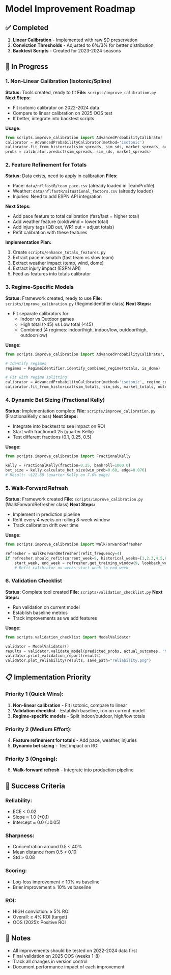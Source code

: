 # Model Improvement Roadmap

## ✅ Completed

1. **Linear Calibration** - Implemented with raw SD preservation
2. **Conviction Thresholds** - Adjusted to 6%/3% for better distribution
3. **Backtest Scripts** - Created for 2023-2024 seasons

## 🚧 In Progress

### 1. Non-Linear Calibration (Isotonic/Spline)
**Status:** Tools created, ready to fit
**File:** `scripts/improve_calibration.py`
**Next Steps:**
- Fit isotonic calibrator on 2022-2024 data
- Compare to linear calibration on 2025 OOS test
- If better, integrate into backtest scripts

**Usage:**
```python
from scripts.improve_calibration import AdvancedProbabilityCalibrator
calibrator = AdvancedProbabilityCalibrator(method='isotonic')
calibrator.fit_from_historical(sim_spreads, sim_sds, market_spreads, outcomes)
probs = calibrator.predict(sim_spreads, sim_sds, market_spreads)
```

### 2. Feature Refinement for Totals
**Status:** Data exists, need to apply in calibration
**Files:**
- Pace: `data/nflfastR/team_pace.csv` (already loaded in TeamProfile)
- Weather: `data/nflfastR/situational_factors.csv` (already loaded)
- Injuries: Need to add ESPN API integration

**Next Steps:**
- Add pace feature to total calibration (fast/fast = higher total)
- Add weather feature (cold/wind = lower total)
- Add injury tags (QB out, WR1 out = adjust totals)
- Refit calibration with these features

**Implementation Plan:**
1. Create `scripts/enhance_totals_features.py`
2. Extract pace mismatch (fast team vs slow team)
3. Extract weather impact (temp, wind, dome)
4. Extract injury impact (ESPN API)
5. Feed as features into totals calibrator

### 3. Regime-Specific Models
**Status:** Framework created, ready to use
**File:** `scripts/improve_calibration.py` (RegimeIdentifier class)
**Next Steps:**
- Fit separate calibrators for:
  - Indoor vs Outdoor games
  - High total (>45) vs Low total (<45)
  - Combined (4 regimes: indoor/high, indoor/low, outdoor/high, outdoor/low)

**Usage:**
```python
from scripts.improve_calibration import AdvancedProbabilityCalibrator, RegimeIdentifier

# Identify regimes
regimes = RegimeIdentifier.identify_combined_regime(totals, is_dome)

# Fit with regime splitting
calibrator = AdvancedProbabilityCalibrator(method='isotonic', regime_col='combined')
calibrator.fit_from_historical(sim_totals, sim_sds, market_totals, outcomes, regime_values=regimes)
```

### 4. Dynamic Bet Sizing (Fractional Kelly)
**Status:** Implementation complete
**File:** `scripts/improve_calibration.py` (FractionalKelly class)
**Next Steps:**
- Integrate into backtest to see impact on ROI
- Start with fraction=0.25 (quarter Kelly)
- Test different fractions (0.1, 0.25, 0.5)

**Usage:**
```python
from scripts.improve_calibration import FractionalKelly

kelly = FractionalKelly(fraction=0.25, bankroll=1000.0)
bet_size = kelly.calculate_bet_size(win_prob=0.60, edge=0.076)
# Result: ~$22.80 (quarter Kelly on 7.6% edge)
```

### 5. Walk-Forward Refresh
**Status:** Framework created
**File:** `scripts/improve_calibration.py` (WalkForwardRefresher class)
**Next Steps:**
- Implement in prediction pipeline
- Refit every 4 weeks on rolling 8-week window
- Track calibration drift over time

**Usage:**
```python
from scripts.improve_calibration import WalkForwardRefresher

refresher = WalkForwardRefresher(refit_frequency=4)
if refresher.should_refit(current_week=9, historical_weeks=[1,2,3,4,5,6,7,8]):
    start_week, end_week = refresher.get_training_window(9, lookback_weeks=8)
    # Refit calibrator on weeks start_week to end_week
```

### 6. Validation Checklist
**Status:** Complete tool created
**File:** `scripts/validation_checklist.py`
**Next Steps:**
- Run validation on current model
- Establish baseline metrics
- Track improvements as we add features

**Usage:**
```python
from scripts.validation_checklist import ModelValidator

validator = ModelValidator()
results = validator.validate_model(predicted_probs, actual_outcomes, "Model Name")
validator.print_validation_report(results)
validator.plot_reliability(results, save_path="reliability.png")
```

## 📋 Implementation Priority

### Priority 1 (Quick Wins):
1. **Non-linear calibration** - Fit isotonic, compare to linear
2. **Validation checklist** - Establish baseline, run on current model
3. **Regime-specific models** - Split indoor/outdoor, high/low totals

### Priority 2 (Medium Effort):
4. **Feature refinement for totals** - Add pace, weather, injuries
5. **Dynamic bet sizing** - Test impact on ROI

### Priority 3 (Ongoing):
6. **Walk-forward refresh** - Integrate into production pipeline

## 🎯 Success Criteria

### Reliability:
- ECE < 0.02
- Slope ≈ 1.0 (±0.1)
- Intercept ≈ 0.0 (±0.05)

### Sharpness:
- Concentration around 0.5 < 40%
- Mean distance from 0.5 > 0.10
- Std > 0.08

### Scoring:
- Log-loss improvement ≥ 10% vs baseline
- Brier improvement ≥ 10% vs baseline

### ROI:
- HIGH conviction: ≥ 5% ROI
- Overall: ≥ 4% ROI (target)
- OOS (2025): Positive ROI

## 📝 Notes

- All improvements should be tested on 2022-2024 data first
- Final validation on 2025 OOS (weeks 1-8)
- Track all changes in version control
- Document performance impact of each improvement

